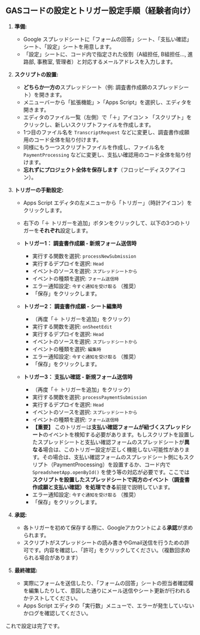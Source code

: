 ## GASコードの設定とトリガー設定手順（経験者向け）

1.  **準備:**
    *   Google スプレッドシートに「フォームの回答」シート、「支払い確認」シート、「設定」シートを用意します。
    *   「設定」シートに、コード内で指定された役割（A組担任, B組担任..., 進路部, 事務室, 管理者）と対応するメールアドレスを入力します。

2.  **スクリプトの設置:**
    *   **どちらか一方の**スプレッドシート（例: 調査書作成願のスプレッドシート）を開きます。
    *   メニューバーから「拡張機能」>「Apps Script」を選択し、エディタを開きます。
    *   エディタのファイル一覧（左側）で「＋」アイコン > 「スクリプト」をクリックし、新しいスクリプトファイルを作成します。
    *   1つ目のファイル名を `TranscriptRequest` などに変更し、調査書作成願用のコード全体を貼り付けます。
    *   同様にもう一つスクリプトファイルを作成し、ファイル名を `PaymentProcessing` などに変更し、支払い確認用のコード全体を貼り付けます。
    *   **忘れずにプロジェクト全体を保存します**（フロッピーディスクアイコン）。

3.  **トリガーの手動設定:**
    *   Apps Script エディタの左メニューから「トリガー」（時計アイコン）をクリックします。
    *   右下の「＋ トリガーを追加」ボタンをクリックして、以下の3つのトリガーを**それぞれ**設定します。

    *   **トリガー1： 調査書作成願 - 新規フォーム送信時**
        *   実行する関数を選択: `processNewSubmission`
        *   実行するデプロイを選択: `Head`
        *   イベントのソースを選択: `スプレッドシートから`
        *   イベントの種類を選択: `フォーム送信時`
        *   エラー通知設定: `今すぐ通知を受け取る` （推奨）
        *   「保存」をクリックします。

    *   **トリガー2： 調査書作成願 - シート編集時**
        *   （再度「＋ トリガーを追加」をクリック）
        *   実行する関数を選択: `onSheetEdit`
        *   実行するデプロイを選択: `Head`
        *   イベントのソースを選択: `スプレッドシートから`
        *   イベントの種類を選択: `編集時`
        *   エラー通知設定: `今すぐ通知を受け取る` （推奨）
        *   「保存」をクリックします。

    *   **トリガー3： 支払い確認 - 新規フォーム送信時**
        *   （再度「＋ トリガーを追加」をクリック）
        *   実行する関数を選択: `processPaymentSubmission`
        *   実行するデプロイを選択: `Head`
        *   イベントのソースを選択: `スプレッドシートから`
        *   イベントの種類を選択: `フォーム送信時`
        *   **【重要】** このトリガーは**支払い確認フォームが紐づくスプレッドシート**のイベントを検知する必要があります。もしスクリプトを設置したスプレッドシートと支払い確認フォームのスプレッドシートが**異なる**場合は、このトリガー設定が正しく機能しない可能性があります。その場合は、支払い確認フォームのスプレッドシート側にもスクリプト（PaymentProcessing）を設置するか、コード内で `SpreadsheetApp.openById()` を使う等の対応が必要です。ここでは**スクリプトを設置したスプレッドシートで両方のイベント（調査書作成願と支払い確認）を処理できる**前提で説明しています。
        *   エラー通知設定: `今すぐ通知を受け取る` （推奨）
        *   「保存」をクリックします。

4.  **承認:**
    *   各トリガーを初めて保存する際に、Googleアカウントによる**承認**が求められます。
    *   スクリプトがスプレッドシートの読み書きやGmail送信を行うための許可です。内容を確認し、「許可」をクリックしてください。（複数回求められる場合があります）

5.  **最終確認:**
    *   実際にフォームを送信したり、「フォームの回答」シートの担当者確認欄を編集したりして、意図した通りにメール送信やシート更新が行われるかテストしてください。
    *   Apps Script エディタの「実行数」メニューで、エラーが発生していないかログを確認してください。

これで設定は完了です。